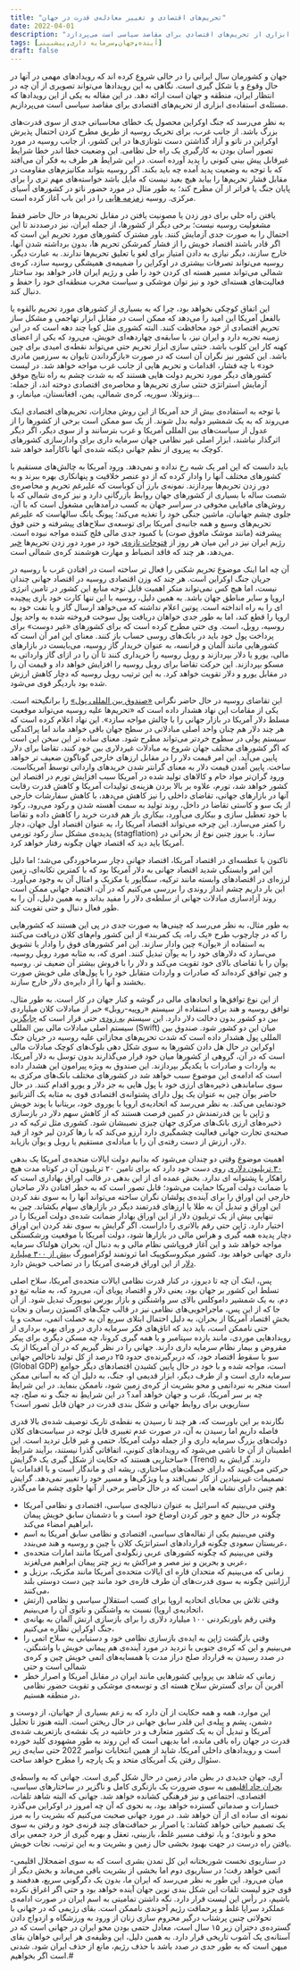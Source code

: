 ```yaml
---
title: "تحریم‌‌های اقتصادی و تغییر معادله‌ی قدرت در جهان"
date: 2022-04-01
description: "جهان و کشورمان سال ایرانی را در حالی شروع کرده اند که رویدادهای مهمی در آنها در حال وقوع و یا شکل گیری است. نگاهی به این رویدادها می‌تواند تصویری از آن چه در انتظار ایران، منطقه و جهان است ارائه دهد. این مقاله به یکی از این رویدادها که مسئله‌ی استفاده‌ی ابزاری از تحریم‌‌های اقتصادی برای مقاصد سیاسی است می‌پردازد."
tags: [آینده,جهان,سرمایه داری,پیشبینی]
draft: false
---
```

جهان و کشورمان سال ایرانی را در حالی شروع کرده اند که رویدادهای مهمی در آنها در حال وقوع و یا شکل گیری است. نگاهی به این رویدادها می‌تواند تصویری از آن چه در انتظار ایران، منطقه و جهان است ارائه دهد. در این مقاله به یکی از این رویدادها که مسئله‌ی استفاده‌ی ابزاری از تحریم‌‌های اقتصادی برای مقاصد سیاسی است می‌پردازیم.

به نظر می‌رسد که جنگ اوکراین محصول یک خطای محاسباتی جدی از سوی قدرت‌‌های بزرگ باشد. از جانب غرب، برای تحریک روسیه از طریق مطرح کردن احتمال پذیرش اوکراین در ناتو و آزاد گذاشتن دست نئونازی‌‌ها در این کشور، از جانب روسیه در مورد تصور آسان بودن به کارگیری یک راه حل نظامی. این وضعیت خطا اندر خطا شرایط غیرقابل پیش بینی کنونی را پدید آورده است. در این شرایط هر طرف به فکر آن می‌افتد که با توجه به وضعیت پدید آمده چه باید بکند. اگر روسیه بتواند مکانیزم‌‌های مقاومت در مقابل فشار تحریم‌‌ها را بیابد هیچ بعید نیست که مایل باشد خواسته‌‌های مهم تری را برای پایان جنگ یا فراتر از آن مطرح کند؛ به طور مثال در مورد حضور ناتو در کشورهای آسیای مرکزی. روسیه [زمزمه هایی](https://fararu.com/fa/news/541349/%25D8%25B3%25D9%2587-%25D9%2585%25D9%2588%25D8%25B6%25D9%2588%25D8%25B9-%25D9%2585%25D9%2587%25D9%2585-%25DA%25A9%25D9%2587-%25D8%25AA%25D8%25A7%25DA%25A9%25D9%2586%25D9%2588%25D9%2586-%25D9%2585%25D8%25A7%25D9%2586%25D8%25B9-%25D8%25A7%25D8%25B2-%25D8%25A7%25D8%25AD%25DB%258C%25D8%25A7%25DB%258C-%25D8%25A8%25D8%25B1%25D8%25AC%25D8%25A7%25D9%2585-%25D8%25B4%25D8%25AF%25D9%2587-%25DA%2586%25DB%258C%25D8%25B3%25D8%25AA) را در این باب آغاز کرده است.

یافتن راه حلی برای دور زدن یا مصونیت یافتن در مقابل تحریم‌‌ها در حال حاضر فقط مشغولیت روسیه نیست؛ برخی دیگر از کشورها، از جمله ایران، نیز درصددند تا این احتمال را به صورت جدی آزمایش کنند. باور مشترک کشورهای مورد تحریم این است که اگر قادر باشند اقتصاد خویش را از فشار کمرشکن تحریم ها، بدون برداشته شدن آنها، خارج سازند، دیگر نیازی به دادن امتیاز برای لغو یا تعلیق تحریم‌‌ها ندارند. به عبارت دیگر، روسیه می‌تواند تصرفات بیشتری در اوکراین را ضمیمه‌ی همیشگی روسیه سازد، کره‌ی شمالی می‌تواند مسیر هسته ای کردن خود را طی و رژیم ایران قادر خواهد بود ساختار فعالیت‌‌های هسته‌ای خود و نیز توان موشکی و سیاست مخرب منطقه‌ای خود را حفظ  و دنبال کند.

این اتفاق کوچکی نخواهد بود، چرا که به بسیاری از کشورهای مورد تحریم بالقوه یا بالفعل آمریکا این امید را می‌دهد که ممکن است در مقابل ابزار تهاجمی و مشکل ساز تحریم اقتصادی از خود محافظت کنند. البته کشوری مثل کوبا چند دهه است که در این زمینه تجربه دارد و ایران نیز، با سابقه‌ی چهاردهه‌ای خویش، می‌رود که یکی از اعضای کهنه کار این کلوب باشد. خنثی سازی ابزار تحریم حتی می‌تواند نقطه‌ی امیدی برای چین باشد. این کشور نیز نگران آن است که در صورت «بازگرداندن تایوان به سرزمین مادری خود» با چه فشار، اقدامات و تحریم هایی از جانب غرب مواجه خواهد شد. در لیست کشورهای دیگر مورد تحریم دولت هایی هستند که به شدت چشم به راه نتایج موفق آزمایش استراتژی خنثی سازی تحریم‌‌ها و محاصره‌ی اقتصادی دوخته اند، از جمله: ونزوئلا، سوریه، کره‌ی شمالی، یمن، افغانستان، میانمار، و…

با توجه به استفاده‌ی بیش از حد آمریکا از این روش مجازات، تحریم‌‌های اقتصادی اینک می‌روند که به یک شمشیر دولبه بدل شوند. از یک سو ممکن است برخی از کشورها را از عدول از سیاست‌‌های بین المللی آمریکا و غرب بترسانند و از سوی دیگر، اگر دیگر اثرگذار نباشند، ابزار اصلی غیر نظامی جهان سرمایه داری برای وادارسازی کشورهای کوچک به پیروی از نظم جهانی دیکته شده‌ی آنها ناکارآمد خواهد شد.

باید دانست که این امر یک شبه رخ نداده و نمی‌دهد. ورود آمریکا به چالش‌‌های مستقیم با کشورهای مختلف آنها را وادار کرده که از دو عنصر خلاقیت و پنهانکاری بهره ببرند و به دور زدن تحریم‌‌ها بپردازند. نمونه‌ی بارز آن کوباست که علیرغم تحریم و محاصره‌ی شصت ساله با بسیاری از کشورهای جهان روابط بازرگانی دارد و نیز کره‌ی شمالی که با روش‌‌های مافیایی مخوفی در سراسر جهان به کسب درآمدهایی مشغول است که با آن، جلوی چشم جهانیان، ماشین جنگی خود را تغذیه می‌کند؛ پیونگ یانگ سالهاست که علیرغم تحریم‌‌های وسیع و همه جانبه‌ی آمریکا برای توسعه‌ی سلاح‌‌های پیشرفته و حتی فوق پیشرفته (مانند موشک مافوق صوت) با کمبود جدی مالی فلج کننده مواجه نبوده است. رژیم ایران نیز در این میان هر روز از [فتوحات تازه‌ی](https://www.iranintl.com/202203319527) خود در مورد دور زدن تحریم‌‌ها [خبر](https://www.iranintl.com/202203318154) می‌دهد، هر چند که فاقد انضباط و مهارت هوشمند کره‌ی شمالی است.

آن چه اما اینک موضوع تحریم شکنی را فعال تر ساخته است در افتادن غرب با روسیه در جریان جنگ اوکراین است. هر چند که وزن اقتصادی روسیه در اقتصاد جهانی چندان نیست، اما هیچ کس نمی‌تواند منکر اهمیت قابل توجه منابع این کشور در تامین انرژی اروپا و سایر مناطق جهان باشد. به همین دلیل، روسیه با این تنها کارت خود بازی پیچیده ای را به راه انداخته است. پوتین اعلام نداشته که می‌خواهد ارسال گاز و یا نفت خود به اروپا را قطع کند، اما به طور جدی خواهان دریافت پول سوخت فروخته شده به واحد پول روسیه، [روبل](https://www.radiofarda.com/a/germany-says-to-still-pay-for-russian-gas-in-euros-dollars-after-scholz-putin-call/31779243.html)، است. وی حتی مطرح کرده است که برای کشورهای «غیر دوست» برای پرداخت پول خود باید در بانک‌‌های روسی حساب باز کنند. معنای این امر آن است که کشورهایی مانند آلمان و فرانسه، به عنوان خریدار گاز روسیه، می‌بایست در بازارهای مالی، یورو یا دلار بپردازند و روبل روسیه را خریداری کنند تا آن را در ازای گاز وارداتی به مسکو بپردازند. این حرکت تقاضا برای روبل روسیه را افزایش خواهد داد و قیمت آن را در مقابل یورو و دلار تقویت خواهد کرد. به این ترتیب روبل روسیه که دچار کاهش ارزش شده بود باردیگر قوی می‌شود.

این تقاضای روسیه در حال حاضر نگرانی [«صندوق بین المللی پول»](https://www.rt.com/business/553027-russia-sanctions-us-dollar-imf/) را برانگیخته است. یکی از مقامات این نهاد هشدار داده است که «تحریم‌‌ها علیه روسیه می‌تواند موقعیت مسلط دلار آمریکا در بازار جهانی را با چالش مواجه سازد». این نهاد اعلام کرده است که هر چند دلار هم چنان واحد اصلی مبادلاتی در سطح جهان باقی خواهد ماند اما پراکندگی سیستم پولی در سطوح خردتر می‌تواند مطرح شود. معنای ساده تر این سخن این است که اگر کشورهای مختلف جهان شروع به مبادلات غیردلاری بین خود کنند، تقاضا برای دلار پایین می‌آید. این امر قیمت دلار را در مقابل ارزهای خارجی گوناگون ضعیف تر خواهد ساخت. پایین آمدن قیمت دلار به معنای گرانتر شدن خریدهای وارداتی توسط آمریکاست. ورود گران‌تر مواد خام و کالاهای تولید شده در آمریکا سبب افزایش تورم در اقتصاد این کشور خواهد شد، تورم، علاوه بر بالا بردن هزینه‌ی تولیدات آمریکا و کاهش قدرت رقابت آنها در بازارهای جهانی، تقاضای داخلی را نیز کاهش می‌دهد، با کاهش سفارشات خارجی از یک سو و کاستی تقاضا در داخل، روند تولید به سمت آهسته شدن و رکود می‌رود، رکود با خود تعطیل سازی و بیکاری می‌آورد، بیکاری باز هم قدرت خرید را کاهش داده و تقاضا را کمتر می‌سازد. این چرخه می‌تواند اقتصاد آمریکا را، به عنوان اقتصاد اول جهان، دچار پدیده‌ی مشکل ساز رکود تورمی (stagflation) سازد. با بروز چنین نوع از بحرانی در آمریکا باید دید که اقتصاد جهان چگونه رفتار خواهد کرد.

تاکنون با عطسه‌ای در اقتصاد آمریکا، اقتصاد جهانی دچار سرماخوردگی می‌شد؛ اما دلیل این امر وابستگی شدید اقتصاد جهانی به دلار آمریکا بود که با کمترین تکانه‌ای، زمین لرزه‌ای در اقتصادهای وابسته مانند ترکیه، سنگاپور یا مکزیک و امثال آن به وجود می‌آورد. این بار داریم چشم انداز روندی را بررسی می‌کنیم که در آن، اقتصاد جهانی ممکن است روند آزادسازی مبادلات جهانی از سلطه‌ی دلار را مفید بداند و به همین دلیل، آن را به طور فعال دنبال و حتی تقویت کند.

به طور مثال، به نظر می‌رسد که چینی‌‌ها به صورت جدی در پی این هستند که کشورهایی را که در چارچوب طرح «یک راه، یک کمربند» از این کشور وام‌‌های کلان دریافت می‌کنند به استفاده از «یوآن» چین وادار سازند. این امر کشورهای فوق را وادار یا تشویق می‌سازد که دلارهای خود را به یوآن تبدیل کنند. امری که، به مثابه مورد روبل روسیه، یوآن را با تقاضای بالای خود تقویت می‌کند و دلار را با فروش بیشتر آن ضعیف تر. روسیه و چین توافق کرده‌اند که صادرات و واردات متقابل خود را با پول‌‌های ملی خویش صورت بخشند و آنها را از دایره‌ی دلار خارج سازند.

از این نوع توافق‌‌ها و اتحادهای مالی در گوشه و کنار جهان در کار است. به طور مثال، توافق روسیه و هند برای استفاده از سیستم «روپیه-روبل» خبر از مبادلات کلان میلیاردی بین دو کشور بدون دخالت دلار دارد. این سیستم [به زودی](https://economictimes.indiatimes.com/news/economy/policy/a-new-indo-russian-transaction-platform-may-be-up-this-week/articleshow/90551703.cms) حتی قرار است که [جایگزین](https://www.voltairenet.org/article216319.html) سیستم اصلی مبادلات مالی بین المللی (Swift) میان این دو کشور شود. صندوق بین المللی پول هشدار داده است که شدت تحریم‌‌های مجازاتی علیه روسیه در جریان جنگ اوکراین در حال هل دادن کشورها به سوی شکل دهی بلوک‌‌های کوچک مبادلات مالی است که در آن، گروهی از کشورها میان خود قرار می‌گذارند بدون توسل به دلار آمریکا، به واردات و صادرات با یکدیگر بپردازند. این صندوق به ویژه پیرامون این هشدار داده است که ادامه‌ی این موضوع سبب خواهد شد در کشورهای مختلف بانک‌‌های مرکزی به سوی ساماندهی ذخیره‌‌های ارزی خود با پول هایی به جز دلار و یورو اقدام کنند. در حال حاضر یوآن چین به عنوان یک پول دارای پشتوانه‌ی اقتصادی قوی به مثابه یک آلترناتیو خودنمایی می‌کند. به نظر می‌رسد که اتحادیه‌ی اروپا با یوروی خود، بریتانیا با پوند خویش و ژاپن با ین قدرتمندش در کمین فرصت هستند که از کاهش سهم دلار در بازسازی ذخیره‌‌های ارزی بانک‌‌های مرکزی جهان چیزی نصیبشان شود. کشوری مثل ترکیه که در صحنه‌ی تجارت جهانی فعالیت چشمگیری دارد آرزو می‌کند که با رها کردن لیر خود از قید دلار، ارزش از دست رفته‌ی آن را با مبادله‌ی مستقیم یا روبل و یوآن بازیابد.

اهمیت موضوع وقتی دو چندان می‌شود که بدانیم دولت ایالات متحده‌ی آمریکا یک بدهی [۳۰ تریلیون دلاری](https://www.pgpf.org/infographic/the-national-debt-is-now-more-than-30-trillion-what-does-that-mean) روی دست خود دارد که برای تامین ۲۰ تریلیون آن در کوتاه مدت هیچ راهکار یا پشتوانه ای ندارد. بخش عمده ای از این بدهی در قالب اوراق بهاداری است که با ضمانت دولت آمریکا  حمایت می‌شود؛ قابل تصور است که به خطر افتادن دلار صاحبان خارجی این اوراق را برای آینده‌ی پولشان نگران ساخته می‌تواند آنها را به سوی نقد کردن این اوراق و تبدیل آن به طلا یا ارزهای قدرتمند دیگر در بازارهای سهام بکشاند. چین به تنهایی بیش از یک تریلیون دلار از این اوراق بهادار ضمانت شده‌ی دولت آمریکا را در اختیار دارد. ژاپن حتی رقم بالاتری را داراست. اگر گرایش به سوی نقد کردن این اوراق دچار پدیده همه گیری و هراس مالی در بازارها شود، دولت آمریکا با موقعیت ورشکستگی مواجه خواهد شد و این آغاز فروپاشی نظام مالی و به دنبال آن، بحران هولناک سرمایه داری جهانی خواهد بود. کشور میکروسکوپیک اما ثروتمند لوکزامبورگ [بیش از ۳۰۰ میلیارد دلار](https://www.investopedia.com/articles/markets-economy/090616/5-countries-own-most-us-debt.asp) از این اوراق قرضه‌ی آمریکا را در تصاحب خویش دارد.

پس، اینک آن چه تا دیروز، در کنار قدرت نظامی ایالات متحده‌ی آمریکا، سلاح اصلی تسلط این کشور بر جهان بود، یعنی دلار و اقتصاد پویای آن، می‌رود که، به مثابه تیغ دو دم، به یک شمشیر داموکلس بالای سر واشنگتن و بازار بورس نیویورک تبدیل شود. از آن جا که از این پس، ماجراجویی‌‌های نظامی نیز در قالب جنگ‌‌های اکسیژن رسان و نجات بخشِ اقتصاد آمریکا از بحران، به دلیل احتمال ابتلای سریع آن به خصلت اتمی، سخت و یا حتی ناممکن است، باید دید که اتاق‌‌های فکر سرمایه داری در ورای بهره برداری از رویدادهایی موردی، مانند یازده سپتامبر و یا همه گیری کرونا، چه مسکن دیگری برای پیکر مقروض و بیمار نظام سرمایه داری دارند. 
جهانی را در نظر گیریم که در آن آمریکا از یک سو با سقوط اقتصاد خود، که دربرگیرنده‌ی حدود ۲۵ درصد از کل تولید ناخالص جهانی (Global GDP) است، مواجه شده و با خود در حال پایین کشیدن اقتصادهای دیگر جوامع سرمایه داری است و از طرف دیگر، ابزار قدیمی او، جنگ، به دلیل آن که به آسانی ممکن است منجر به نبرداتمی و محو بشریت از کره‌ی زمین شود، ناممکن بنماید. در این شرایط چه بر سر آمریکا، غرب و جهان خواهد آمد؟ در این شرایطِ نه جنگ و نه صلح، چه سناریویی برای روابط جهانی و شکل بندی قدرت در جهان قابل تصور است؟

نگارنده بر این باورست که، هر چند تا رسیدن به نقطه‌ی تاریک توصیف شده‌ی بالا قدری فاصله داریم اما رسیدن به آن، در صورت عدم تغییری قابل توجه در سیاست‌‌های کلان دولت‌‌های بزرگ سرمایه داری و از جمله دولت آمریکا، حتمی و غیر قابل تردید است. این اطمینان از آن جا ناشی می‌شود که رویدادهای کنونی، اتفاقاتی گذرا نیستند، برآیند شرایط ساختاریی هستند که حکایت از شکل گیری یک «گرایش» (Trend) دارند. گرایش به حرکتی می‌گویند که دارای خصلت‌‌های ساختاری، ریشه ای و ماندگار است و با اقدامات یا تصمیمات غیربنیادین از کار نمی‌افتد و یا ویژگی‌‌ها و مسیر خود را تغییر نمی‌دهد. گرایش هم چنین دارای نشانه هایی است که در حال حاضر برخی از آنها جلوی چشم ما می‌گذرد:

* وقتی می‌بینیم که اسرائیل به عنوان دنبالچه‌ی سیاسی، اقتصادی و نظامی آمریکا چگونه در حال جمع و جور کردن اوضاع خود است و با دشمنان سابق خویش پیمان ابراهیم امضاء می‌کند، 
* وقتی می‌بینیم یکی از تفاله‌‌های سیاسی، اقتصادی و نظامی سابق آمریکا به اسم عربستان سعودی چگونه قراردادهای استراتژیک کلان با چین و روسیه و هند می‌بندد،
* وقتی می‌بینیم که چگونه کشورهای عربی زنگوله‌ی آمریکا مانند امارات متحده‌ی عربی و بحرین و نیز مصر و مراکش به زیر چتر پیمان ابراهیم می‌لغزند، 
* زمانی که می‌بینیم که متحدان قاره ای ایالات متحده‌ی آمریکا مانند مکزیک، برزیل و آرژانتین چگونه به سوی قدرت‌‌های آن طرف قاره‌ی خود مانند چین دست دوستی بلند می‌کنند، 
* وقتی تلاش بی محابای اتحادیه اروپا برای کسب استقلال سیاسی و نظامی (ارتش اتحادیه‌ی اروپا)  نسبت به واشنگتن و ناتوی آن را می‌بینیم، 
* وقتی رقم باورنکردنی ۱۰۰ میلیارد دلاری را برای بازسازی ارتش آلمان به بهانه‌ی جنگ اوکراین نظاره می‌کنیم، 
* وقتی بازگشت ژاپن به ایده‌ی بازسازی نظامی خود و دستیابی به سلاح اتمی را می‌بینیم و این که کره‌ی جنوبی با تردید در مورد آینده‌ی هم پیمانی خویش با واشنگتن، در صدد رسیدن به قرارداد صلح دراز مدت با همسایه‌‌های اتمی خویش چین و کره‌ی شمالی است و حتی 
* زمانی که شاهد بی پروایی کشورهایی مانند ایران در مقابل آمریکا و اصرار خطر آفرین آن برای گسترش سلاح هسته ای و توسعه‌ی موشکی و تقویت حضور نظامی در منطقه هستیم،

این موارد، همه و همه حکایت از آن دارد که به زعم بسیاری از جهانیان، از دوست و دشمن، پشم و پیله‌ی این قلدر سابق جهانی در حال ریختن است. البته هنوز تا تحلیل آمریکا و تبدیل آن به یک کشور متعارف و در حاشیه در یک نقشه‌ی بازتعریف شده‌ی قدرت در جهان راه باقی مانده، اما بدیهی است که این روند به طور مشهودی کلید خورده است و رویدادهای داخلی آمریکا، شاید از همین انتخابات نوامبر 2022 حتی سایه‌ی زیر سئوال رفتن یک آمریکای متحد و یک پارچه را مطرح خواهد ساخت.

آری، جهان جدیدی در بطن مادر زمین در حال شکل گیری است. جهانی که به واسطه‌ی [بحران حاد اقلیمی](https://www.bbc.com/persian/world-60920458) به سوی ضرورت یک بازنگری کامل و ناگزیر در ساختارهای سیاسی، اقتصادی، اجتماعی و نیز فرهنگی کشانده خواهد شد. جهانی که البته شاهد تلفات، خسارات و صدماتی گسترده خواهد بود، به نحوی که آن چه امروز در اوکراین می‌گذرد نمونه ای ساده ای از آن خواهد شد. در مورد جهانی صحبت می‌کنیم که بشریت را به مرز یک تصمیم حیاتی خواهد کشاند: یا اصرار بر حماقت‌‌های چند قرنه‌ی خود و رفتن به سوی محو و نابودی؛  و یا، توقف مسیر غلط، بازبینی، تعقل و بهره گیری از خرد جمعی برای یافتن راه درست در جهت بهبود بخشی حال زمین و بشریت و به این ترتیب، نجات خویش.

در سناریوی نخست شوربختانه این کل تمدن بشری است که به سوی اضمحلال اقلیمی-اتمی خواهد رفت؛ در سناریوی دوم اما بخشی از بشریت باقی می‌ماند و بخش دیگر از میان می‌رود. این طور به نظر می‌رسد که ایران ما،  بدون یک دگرگونی سریع، هدفمند و قوی جزو لیست تلفات این شکل بندی نوین جهان آینده خواهد بود و حتی اگر اغراق نکرده باشیم، در رأس این لیست قرار دارد. نگه داشتن تمامیتی به اسم ایران در صورت ادامه‌ی عملکرد سراپا غلط و پرحماقت رژیم آخوندی ناممکن است. بقای رژیمی که در جهانی با تحولاتی چنین پرشتاب درگیر محروم سازی زنان از ورود به ورزشگاه و ازدواج دادن گسترده‌ی دختران زیر ۱۵ سال است، معادل حتمی بودن محو ایران در جهانی است که در آستانه‌ی یک آشوب تاریخی قرار دارد. به همین دلیل، این وظیفه‌ی هر ایرانی خواهان بقای میهن است که به طور جدی در صدد باشد با حذف رژیم، مانع از حذف ایران شود. شدنی است اگر بخواهیم.#
